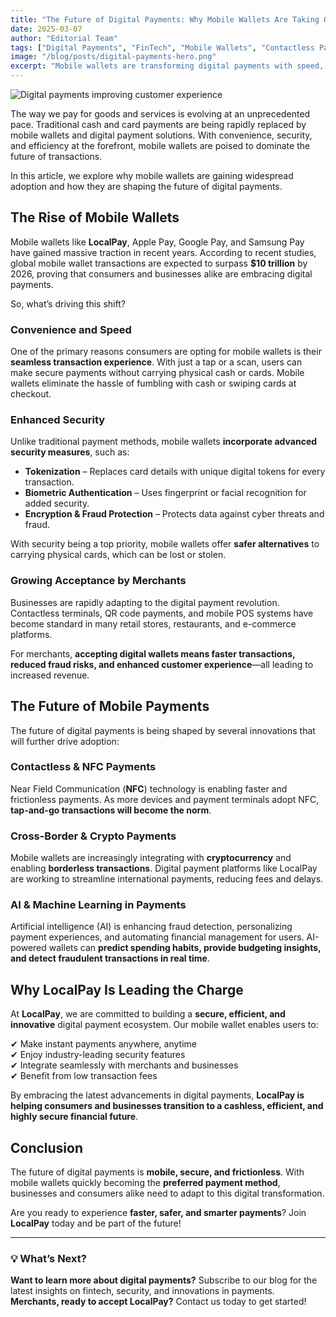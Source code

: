 ```yaml
---
title: "The Future of Digital Payments: Why Mobile Wallets Are Taking Over"
date: 2025-03-07
author: "Editorial Team"
tags: ["Digital Payments", "FinTech", "Mobile Wallets", "Contactless Payments"]
image: "/blog/posts/digital-payments-hero.png"
excerpt: "Mobile wallets are transforming digital payments with speed, security, and convenience. As adoption grows, businesses and consumers must embrace mobile-first solutions to stay ahead in the evolving financial landscape."
---
```


![Digital payments improving customer experience](/blog/posts/digital-payments-hero.png)

The way we pay for goods and services is evolving at an unprecedented pace. Traditional cash and card payments are being rapidly replaced by mobile wallets and digital payment solutions. With convenience, security, and efficiency at the forefront, mobile wallets are poised to dominate the future of transactions. 

In this article, we explore why mobile wallets are gaining widespread adoption and how they are shaping the future of digital payments.

## The Rise of Mobile Wallets

Mobile wallets like **LocalPay**, Apple Pay, Google Pay, and Samsung Pay have gained massive traction in recent years. According to recent studies, global mobile wallet transactions are expected to surpass **$10 trillion** by 2026, proving that consumers and businesses alike are embracing digital payments.

So, what’s driving this shift?

### Convenience and Speed

One of the primary reasons consumers are opting for mobile wallets is their **seamless transaction experience**. With just a tap or a scan, users can make secure payments without carrying physical cash or cards. Mobile wallets eliminate the hassle of fumbling with cash or swiping cards at checkout.

### Enhanced Security

Unlike traditional payment methods, mobile wallets **incorporate advanced security measures**, such as:

- **Tokenization** – Replaces card details with unique digital tokens for every transaction.
- **Biometric Authentication** – Uses fingerprint or facial recognition for added security.
- **Encryption & Fraud Protection** – Protects data against cyber threats and fraud.

With security being a top priority, mobile wallets offer **safer alternatives** to carrying physical cards, which can be lost or stolen.

### Growing Acceptance by Merchants

Businesses are rapidly adapting to the digital payment revolution. Contactless terminals, QR code payments, and mobile POS systems have become standard in many retail stores, restaurants, and e-commerce platforms.

For merchants, **accepting digital wallets means faster transactions, reduced fraud risks, and enhanced customer experience**—all leading to increased revenue.

## The Future of Mobile Payments

The future of digital payments is being shaped by several innovations that will further drive adoption:

### Contactless & NFC Payments 

Near Field Communication (**NFC**) technology is enabling faster and frictionless payments. As more devices and payment terminals adopt NFC, **tap-and-go transactions will become the norm**.

### Cross-Border & Crypto Payments

Mobile wallets are increasingly integrating with **cryptocurrency** and enabling **borderless transactions**. Digital payment platforms like LocalPay are working to streamline international payments, reducing fees and delays.

### AI & Machine Learning in Payments

Artificial intelligence (AI) is enhancing fraud detection, personalizing payment experiences, and automating financial management for users. AI-powered wallets can **predict spending habits, provide budgeting insights, and detect fraudulent transactions in real time**.

## Why LocalPay Is Leading the Charge

At **LocalPay**, we are committed to building a **secure, efficient, and innovative** digital payment ecosystem. Our mobile wallet enables users to:

✔ Make instant payments anywhere, anytime  
✔ Enjoy industry-leading security features  
✔ Integrate seamlessly with merchants and businesses  
✔ Benefit from low transaction fees  

By embracing the latest advancements in digital payments, **LocalPay is helping consumers and businesses transition to a cashless, efficient, and highly secure financial future**.

## Conclusion

The future of digital payments is **mobile, secure, and frictionless**. With mobile wallets quickly becoming the **preferred payment method**, businesses and consumers alike need to adapt to this digital transformation.

Are you ready to experience **faster, safer, and smarter payments**? Join **LocalPay** today and be part of the future!

---

### 💡 What’s Next?
 **Want to learn more about digital payments?** Subscribe to our blog for the latest insights on fintech, security, and innovations in payments.  
 **Merchants, ready to accept LocalPay?** Contact us today to get started!

